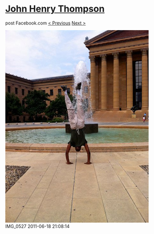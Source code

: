 # [John Henry Thompson](../README.md)
post Facebook.com
[< Previous](2011-06-18-3.md) [Next >](2011-06-18-5.md)

[![](../media/2011-06-18/Bike-Ride-To-Art-Museum-IMG_0527.jpg)](../README.md)
IMG_0527
2011-06-18 21:08:14